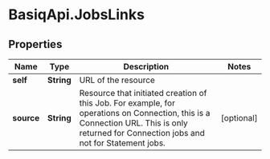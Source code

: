 # BasiqApi.JobsLinks

## Properties
Name | Type | Description | Notes
------------ | ------------- | ------------- | -------------
**self** | **String** | URL of the resource | 
**source** | **String** | Resource that initiated creation of this Job. For example, for operations on Connection, this is a Connection URL. This is only returned for Connection jobs and not for Statement jobs. | [optional] 


